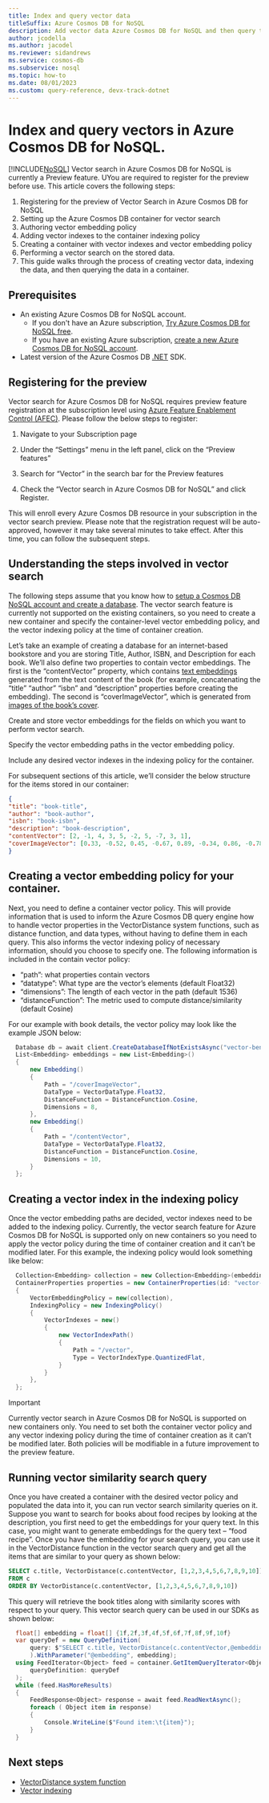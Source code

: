 ```yaml
---
title: Index and query vector data
titleSuffix: Azure Cosmos DB for NoSQL
description: Add vector data Azure Cosmos DB for NoSQL and then query the data efficiently in your .NET application.
author: jcodella
ms.author: jacodel
ms.reviewer: sidandrews
ms.service: cosmos-db
ms.subservice: nosql
ms.topic: how-to
ms.date: 08/01/2023
ms.custom: query-reference, devx-track-dotnet
---
```


# Index and query vectors in Azure Cosmos DB for NoSQL. 

[!INCLUDE[NoSQL](../includes/appliesto-nosql.md)]
Vector search in Azure Cosmos DB for NoSQL is currently a Preview feature. UYou are required to register for the preview before use. This article covers the following steps: 

1. Registering for the preview of Vector Search in Azure Cosmos DB for NoSQL 
2. Setting up the Azure Cosmos DB container for vector search 
3. Authoring vector embedding policy 
4. Adding vector indexes to the container indexing policy 
5. Creating a container with vector indexes and vector embedding policy 
6. Performing a vector search on the stored data. 
7. This guide walks through the process of creating vector data, indexing the data, and then querying the data in a container.


## Prerequisites
- An existing Azure Cosmos DB for NoSQL account.
  - If you don't have an Azure subscription, [Try Azure Cosmos DB for NoSQL free](https://cosmos.azure.com/try/).
  - If you have an existing Azure subscription, [create a new Azure Cosmos DB for NoSQL account](how-to-create-account.md).
- Latest version of the Azure Cosmos DB [.NET](sdk-dotnet-v3.md) SDK.

## Registering for the preview
Vector search for Azure Cosmos DB for NoSQL requires preview feature registration at the subscription level using [Azure Feature Enablement Control (AFEC)](https://learn.microsoft.com/azure/azure-resource-manager/management). Please follow the below steps to register: 

1. Navigate to your Subscription page 

2. Under the “Settings” menu in the left panel, click on the “Preview features” 

3. Search for “Vector” in the search bar for the Preview features 

4. Check the “Vector search in Azure Cosmos DB for NoSQL” and click Register. 

This will enroll every Azure Cosmos DB resource in your subscription in the vector search preview. Please note that the registration request will be auto-approved, however it may take several minutes to take effect. After this time, you can follow the subsequent steps. 

## Understanding the steps involved in vector search 

The following steps assume that you know how to [setup a Cosmos DB NoSQL account and create a database](https://learn.microsoft.com/azure/cosmos-db/nosql/quickstart-portal). The vector search feature is currently not supported on the existing containers, so you need to create a new container and specify the container-level vector embedding policy, and the vector indexing policy at the time of container creation. 

Let’s take an example of creating a database for an internet-based bookstore and you are storing Title, Author, ISBN, and Description for each book. We’ll also define two properties to contain vector embeddings. The first is the “contentVector” property, which contains [text embeddings](https://learn.microsoft.com/azure/ai-services/openai/concepts/models#embeddings ) generated from the text content of the book (for example, concatenating the “title” “author” “isbn” and “description” properties before creating the embedding). The second is “coverImageVector”, which is generated from [images of the book’s cover](https://learn.microsoft.com/azure/ai-services/computer-vision/concept-image-retrieval). 

Create and store vector embeddings for the fields on which you want to perform vector search. 

Specify the vector embedding paths in the vector embedding policy. 

Include any desired vector indexes in the indexing policy for the container. 

For subsequent sections of this article, we’ll consider the below structure for the items stored in our container: 

```json
{
"title": "book-title", 
"author": "book-author", 
"isbn": "book-isbn", 
"description": "book-description", 
"contentVector": [2, -1, 4, 3, 5, -2, 5, -7, 3, 1], 
"coverImageVector": [0.33, -0.52, 0.45, -0.67, 0.89, -0.34, 0.86, -0.78] 
} 
```

## Creating a vector embedding policy for your container.
Next, you need to define a container vector policy. This will provide information that is used to inform the Azure Cosmos DB query engine how to handle vector properties in the VectorDistance system functions, such as distance function, and data types, without having to define them in each query. This also informs the vector indexing policy of necessary information, should you choose to specify one.
The following information is included in the contain vector policy:

   * “path”: what properties contain vectors  
   * “datatype”: What type are the vector’s elements (default Float32)  
   * “dimensions”: The length of each vector in the path (default 1536)  
   * “distanceFunction”: The metric used to compute distance/similarity (default Cosine)  

For our example with book details, the vector policy may look like the example JSON below: 

```csharp 
  Database db = await client.CreateDatabaseIfNotExistsAsync("vector-benchmarking");
  List<Embedding> embeddings = new List<Embedding>()
  {
      new Embedding()
      {
          Path = "/coverImageVector",
          DataType = VectorDataType.Float32,
          DistanceFunction = DistanceFunction.Cosine,
          Dimensions = 8,
      },
      new Embedding()
      {
          Path = "/contentVector",
          DataType = VectorDataType.Float32,
          DistanceFunction = DistanceFunction.Cosine,
          Dimensions = 10,
      }
  };
``` 


## Creating a vector index in the indexing policy 
Once the vector embedding paths are decided, vector indexes need to be added to the indexing policy. Currently, the vector search feature for Azure Cosmos DB for NoSQL is supported only on new containers so you need to apply the vector policy during the time of container creation and it can’t be modified later.  For this example, the indexing policy would look something like below: 

```csharp 
  Collection<Embedding> collection = new Collection<Embedding>(embeddings);
  ContainerProperties properties = new ContainerProperties(id: "vector-container", partitionKeyPath: "/id")
  {   
      VectorEmbeddingPolicy = new(collection),
      IndexingPolicy = new IndexingPolicy()
      {
          VectorIndexes = new()
          {
              new VectorIndexPath()
              {
                  Path = "/vector",
                  Type = VectorIndexType.QuantizedFlat,
              }
          }
      },
  };
``` 

> [!IMPORTANT]
> Currently vector search in Azure Cosmos DB for NoSQL is supported on new containers only. You need to set both the container vector policy and any vector indexing policy during the time of container creation as it can’t be modified later. Both policies will be modifiable in a future improvement to the preview feature.

## Running vector similarity search query 

Once you have created a container with the desired vector policy and populated the data into it, you can run vector search similarity queries on it. Suppose you want to search for books about food recipes by looking at the description, you first need to get the embeddings for your query text. In this case, you might want to generate embeddings for the query text – “food recipe”. Once you have the embedding for your search query, you can use it in the VectorDistance function in the vector search query and get all the items that are similar to your query as shown below: 

```sql
SELECT c.title, VectorDistance(c.contentVector, [1,2,3,4,5,6,7,8,9,10]) AS SimilarityScore   
FROM c  
ORDER BY VectorDistance(c.contentVector, [1,2,3,4,5,6,7,8,9,10])   
```

This query will retrieve the book titles along with similarity scores with respect to your query. This vector search query can be used in our SDKs as shown below:

```csharp 
  float[] embedding = float[] {1f,2f,3f,4f,5f,6f,7f,8f,9f,10f}
  var queryDef = new QueryDefinition(
      query: $"SELECT c.title, VectorDistance(c.contentVector,@embedding) AS SimilarityScore  FROM c"
      ).WithParameter("@embedding", embedding);
  using FeedIterator<Object> feed = container.GetItemQueryIterator<Object>(
      queryDefinition: queryDef
  );
  while (feed.HasMoreResults) 
  {
      FeedResponse<Object> response = await feed.ReadNextAsync();
      foreach ( Object item in response)
      {
          Console.WriteLine($"Found item:\t{item}");
      }
  }
``` 

## Next steps
- [VectorDistance system function](query/vectordistance.md)
- [Vector indexing](../index-policy.md)
